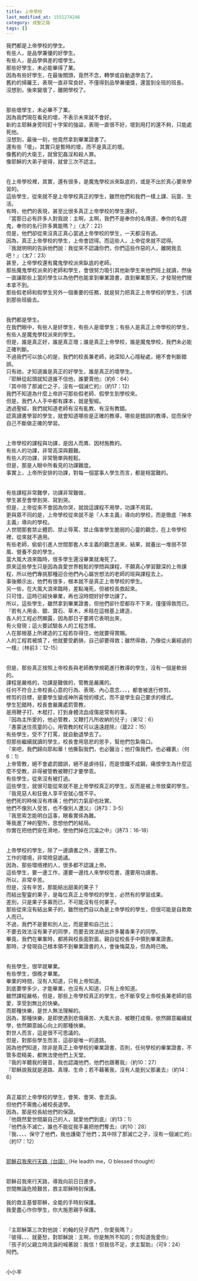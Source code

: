 ```yaml
---
title: 上帝學校
last_modified_at: 1551274246
category: 成聖之路
tags: []
---
```


<p>我們都是上帝學校的學生。<br/>
有些人，是品學兼優的好學生。<br/>
有些人，是品學俱差的壞學生。<br/>
<!--more-->那些好學生，未必能畢得了業。<br/>
因為有些好學生，在最後關頭，竟然不念，轉學或自動退學去了。<br/>
舊約的掃羅王，表現一直非常良好，不僅得到品學兼優獎，還當到全班的班長。<br/>
沒想到，後來變壞了，離開學校了。<br/>
<br/>
<br/>
那些壞學生，未必畢不了業。<br/>
因為我們現在看見的壞，不表示未來就不會好。<br/>
新約主耶穌身旁同釘十字架的強盜，表現一直很不好，壞到用打的還不夠，只能處死他。<br/>
沒想到，最後一刻，他竟然拿到畢業證書了。<br/>
還有些「壞」，其實只是暫時的壞，而不是真正的壞。<br/>
像舊約的大衛王，就曾犯姦淫和殺人罪。<br/>
像耶穌的大弟子彼得，就曾三次不認主。<br/>
<br/>
<br/>
在上帝學校裡，其實，還有很多，是魔鬼學校派來臥底的，或是不出於真心要來學習的。<br/>
這些學生，從來就不是上帝學校真正的學生，雖然他們和我們一樣上課、玩耍、生活。<br/>
有時，他們的表現，甚至比很多真正上帝學校的學生還好。<br/>
『當那日必有許多人對我說：主啊，主啊，我們不是奉你的名傳道，奉你的名趕鬼，奉你的名行許多異能嗎？』（太7：22）<br/>
但是，他們卻從來沒真正真心當過上帝學校的學生，一天都沒有過。<br/>
因為，真正上帝學校的學生，上帝會認得。而這些人，上帝從來就不認得。<br/>
『我就明明的告訴他們說：我從來不認識你們，你們這些作惡的人，離開我去吧！』（太7：23）<br/>
甚至，上帝學校還有魔鬼學校派來臥底的老師。<br/>
那些魔鬼學校派來的老師和學生，會很努力吸引其他新學生來他們班上就讀，然後一直讓那些上當的學生以為他們也能拿到畢業證書，直到畢業那天，才發現他們根本拿不到。<br/>
那些假老師和假學生另外一個重要的任務，就是努力把真正上帝學校的學生，引誘到那些班級去。<br/>
<br/>
<br/>
我們都是學生。<br/>
在我們眼中，有些人是好學生，有些人是壞學生；有些人是真正上帝學校的學生，有些人是魔鬼學校派來的學生。<br/>
但是，誰是真正好，誰是真正壞；誰是真正上帝學校，誰是魔鬼學校，我們未必能正確判斷。<br/>
不過我們可以放心的是，我們的校長兼老師，祂深知人心隱秘處，絕不會判斷錯誤。<br/>
只有祂，才知道誰是真正的好學生，誰是真正的壞學生。<br/>
『耶穌從起頭就知道誰不信他，誰要賣他』（約6：64）<br/>
『其中除了那滅亡之子，沒有一個滅亡的』（約17：12）<br/>
我們不知道為什麼上帝許可那些假老師、假學生到學校來。<br/>
但是，我們人人手中都有課本，就是聖經。<br/>
透過聖經，我們就知道老師有沒有亂教、有沒有教錯。<br/>
認真讀書學習的學生，就會知道哪些是正確的教導，哪些是錯誤的教導，從而保守自己不斷做正確的學習。<br/>
<br/>
<br/>
上帝學校的課程與功課，是因人而異、因材施教的。<br/>
有些人的功課，非常高深與艱難。<br/>
有些人的功課，非常簡單與輕鬆。<br/>
但是，那是人眼中所看見的功課難度。<br/>
事實上，上帝所安排的功課，對每一個當事人學生而言，都是相當難的。<br/>
<br/>
<br/>
有些課程非常難學，功課非常難做，<br/>
學生甚至會學到哭、寫到哭。<br/>
但是，上帝從來不會因為你哭，就說這課程不用學，功課不用寫。<br/>
更與眾不同的是，上帝學校從來就不是『人本主義』導向的學校，而是徹底『神本主義』導向的學校。<br/>
人世間那套禁止體罰、禁止辱罵、禁止傷害學生脆弱的心靈的觀念，在上帝學校裡，從來就不適用。<br/>
有些老師，偷偷引進人世間那套人本主義的觀念進來，結果，就養出一堆弱不禁風、營養不良的學生。<br/>
當大風大浪來臨時，很多學生還沒畢業就淹死了。<br/>
原來這些學生只是因為貪愛世界輕鬆的學問與課程，不願真心學習艱深的上帝課程，所以他們專挑那種迎合他們內心屬世想法的老師的班與課程去上。<br/>
事後顯示出，他們有很多，根本就不是真正上帝學校的學生。<br/>
另一些，在大風大浪來臨時，差點淹死，但被校長救起來。<br/>
只可惜，這時已經快畢業，再也沒時間好好學功課了。<br/>
所以，這些學生，雖然拿到畢業證書，但他們卻什麼都存不下來，僅僅得救而已。<br/>
『若有人用金、銀、寶石、草木，禾秸在這根基上建造，<br/>
各人的工程必然顯露，因為那日子要將它表明出來，<br/>
有火發現；這火要試驗各人的工程怎樣。<br/>
人在那根基上所建造的工程若存得住，他就要得賞賜。<br/>
人的工程若被燒了，他就要受虧損，自己卻要得救；雖然得救，乃像從火裏經過的一樣』（林前3：12-15）<br/>
<br/>
<br/>
但是，那些真正按照上帝校長與老師教學規範進行教導的學生，沒有一個是軟弱的。<br/>
課程是嚴格的，功課是難做的，管教是嚴厲的。<br/>
任何不符合上帝校長心意的行為、表現、內心意念、、、，都會被進行修剪。<br/>
修剪的目標，是要學生變成神所喜悅的樣式，而不是學生自己要求的樣式。<br/>
學生犯錯時，校長會嚴厲處罰管教，<br/>
是用鞭子打、木棍打，打到身體流血成傷是常有的事。<br/>
『因為主所愛的，他必管教，又鞭打凡所收納的兒子』（來12：6）<br/>
『愚蒙迷住孩童的心，用管教的杖可以遠遠趕除』（箴22：15）<br/>
有些學生，受不了打罵，就自動退學去了。<br/>
但那些繼續就讀的學生，校長會用慈悲的恩手，幫他們包紮傷口。<br/>
『來吧，我們歸向耶和華！他撕裂我們，也必醫治；他打傷我們，也必纏裹』（何6：1）<br/>
上帝管教，絕不會處罰錯誤，絕不是虐待狂，而是恨鐵不成鋼，痛恨學生為什麼這麼不受教，非得被管教被鞭打才要學乖。<br/>
有些學生，從來沒有被打過。<br/>
這些學生，就很可能從來就不是上帝學校真正的學生，反而是被上帝放棄的學生。<br/>
『我見惡人和狂傲人享平安就心懷不平。<br/>
他們死的時候沒有疼痛；他們的力氣卻也壯實。<br/>
他們不像別人受苦，也不像別人遭災』（詩73：3-5）<br/>
『我思索怎能明白這事，眼看實係為難。<br/>
等我進了神的聖所，思想他們的結局。<br/>
你實在把他們安在滑地，使他們掉在沉淪之中』（詩73：16-18）<br/>
<br/>
<br/>
上帝學校的學生，除了一邊讀書之外，還要工作。<br/>
工作的環境，非常險惡詭譎。<br/>
因為，那些環境裡的人，很多都不認識上帝。<br/>
這些學生，要一邊工作，還要一邊找人來學校唸書，還要用功讀書。<br/>
所以，非常辛苦。<br/>
但是，沒有辛苦，那能結出甜美的果子？<br/>
而結出聖靈的果子，是每位真正上帝學校的學生，必然有的學習成果。<br/>
差別，只是果子多寡而已，不可能沒有任何果子。<br/>
那些從來沒有結出果子的，雖然他們自以為是上帝學校的學生，但很可能是自欺欺人而已。<br/>
不過，我們不是要和別人比，而是要和自己比；<br/>
不要去效法沒有果子的同學，而要去效法結出許多馨香果子的同學。<br/>
畢竟，我們在畢業時，都將與校長面對面，親自從校長手中領到畢業證書。<br/>
那時，才發現自己根本領不到畢業證書的人，會後悔莫及，但為時已晚。<br/>
<br/>
<br/>
有些學生，很早就畢業。<br/>
有些學生，很晚才畢業。<br/>
畢業的時間，沒有人知道，只有上帝知道。<br/>
到底要學多少，才能畢業，也沒有人知道，只有上帝知道。<br/>
雖然課程嚴格，但是，那些上帝學校真正的學生，也不斷享受上帝校長兼老師的慈愛，享受到無比的快樂。<br/>
而那種快樂，是世人無法理解的。<br/>
因為，那種快樂，是即使遇到悲傷痛苦、大風大浪、被鞭打成傷，依然願意繼續就學，依然願意誠心向上的那種快樂。<br/>
對世人而言，這是很不可思議的。<br/>
但是，對那些學生而言，這卻是唯一的道路。<br/>
因為他們知道，除非是真正上帝學校的畢業證書，否則，任何學校的畢業證書，不管多麼精美，都無法使他們上天堂。<br/>
『我的羊聽我的聲音，我也認識他們，他們也跟著我』（約10：27）<br/>
『耶穌說我就是道路、真理、生命；若不藉著我，沒有人能到父那裏去』（約14：6）<br/>
<br/>
<br/>
真正屬於上帝學校的學生，會笑、會哭、會流淚。<br/>
但他們不需擔心被校長退學。<br/>
因為，那是校長給他們的保證。<br/>
『他既然愛世間屬自己的人，就愛他們到底』（約13：1）<br/>
『他們永不滅亡，誰也不能從我手裏把他們奪去』（約10：28）<br/>
『我、、、、保守了他們，我也護衛了他們；其中除了那滅亡之子，沒有一個滅亡的』（約17：12）<br/>
<br/>
<br/>
<a href="http://www.cyberhymnal.org/htm/h/l/hleademe.htm" target="_blank">耶穌召我來行天路（台語）</a>（He leadth me，O blessed thought）<br/>
<br/>
<br/>
耶穌召我來行天路，導我向前日日進步。<br/>
世間無論危險艱苦，救主耶穌時刻保護。<br/>
<br/>
我的救主基督耶穌，全能的手時刻保護。<br/>
我愛盡心作你學生，你大施恩親手保護。<br/>
<br/>
<br/>
『主耶穌第三次對他說：約翰的兒子西門﹐你愛我嗎？』<br/>
『彼得、、、就憂愁，對耶穌說：主啊，你是無所不知的；你知道我愛你』<br/>
『孩子的父親立時流淚的喊著說：我信！但我信不足，求主幫助』（可9：24）<br/>
阿們。<br/>
<br/>
<br/>
小小羊</p>
<p> </p>
<p> </p>
<p> </p>
<p> </p>
<p> </p>
<p> </p>
